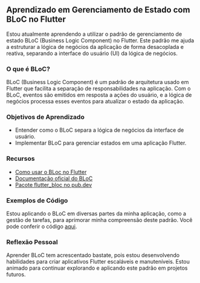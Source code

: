 ## Aprendizado em Gerenciamento de Estado com BLoC no Flutter

Estou atualmente aprendendo a utilizar o padrão de gerenciamento de estado BLoC (Business Logic Component) no Flutter. Este padrão me ajuda a estruturar a lógica de negócios da aplicação de forma desacoplada e reativa, separando a interface do usuário (UI) da lógica de negócios.

### O que é BLoC?

BLoC (Business Logic Component) é um padrão de arquitetura usado em Flutter que facilita a separação de responsabilidades na aplicação. Com o BLoC, eventos são emitidos em resposta a ações do usuário, e a lógica de negócios processa esses eventos para atualizar o estado da aplicação.

### Objetivos de Aprendizado

- Entender como o BLoC separa a lógica de negócios da interface de usuário.
- Implementar BLoC para gerenciar estados em uma aplicação Flutter.

### Recursos

- [Como usar o BLoc no Flutter](https://www.youtube.com/watch?app=desktop&v=0QgJWdbcHOY)
- [Documentação oficial do BLoC](https://bloclibrary.dev/)
- [Pacote flutter_bloc no pub.dev](https://pub.dev/packages/flutter_bloc)

### Exemplos de Código

Estou aplicando o BLoC em diversas partes da minha aplicação, como a gestão de tarefas, para aprimorar minha compreensão deste padrão. Você pode conferir o código [aqui](https://github.com/thailsonAlmeida/flutter_learn_bloc/tree/main/lib).

### Reflexão Pessoal
Aprender BLoC tem acrescentado bastate, pois estou desenvolvendo habilidades para criar aplicativos Flutter escaláveis e manuteníveis. Estou animado para continuar explorando e aplicando este padrão em projetos futuros.

